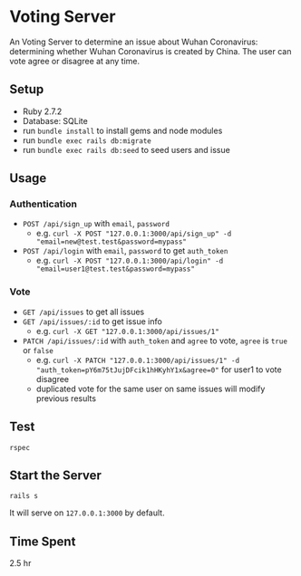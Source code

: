 # Voting Server

An Voting Server to determine an issue about Wuhan Coronavirus: determining whether Wuhan Coronavirus is created by China.
The user can vote agree or disagree at any time.

## Setup

- Ruby 2.7.2
- Database: SQLite
- run `bundle install` to install gems and node modules
- run `bundle exec rails db:migrate`
- run `bundle exec rails db:seed` to seed users and issue

## Usage

### Authentication

- `POST /api/sign_up` with `email`, `password`
    - e.g. `curl -X POST "127.0.0.1:3000/api/sign_up" -d "email=new@test.test&password=mypass"`
- `POST /api/login` with `email`, `password` to get `auth_token`
    - e.g. `curl -X POST "127.0.0.1:3000/api/login" -d "email=user1@test.test&password=mypass"`

### Vote

- `GET /api/issues` to get all issues
- `GET /api/issues/:id` to get issue info
    - e.g. `curl -X GET "127.0.0.1:3000/api/issues/1"`
- `PATCH /api/issues/:id` with `auth_token` and `agree` to vote, `agree` is `true` or `false`
    - e.g. `curl -X PATCH "127.0.0.1:3000/api/issues/1" -d "auth_token=pY6m75tJujDFcik1hHKyhY1x&agree=0"` for user1 to vote disagree
    - duplicated vote for the same user on same issues will modify previous results

## Test

```
rspec
```
## Start the Server

```
rails s
```

It will serve on `127.0.0.1:3000` by default.

## Time Spent

2.5 hr
